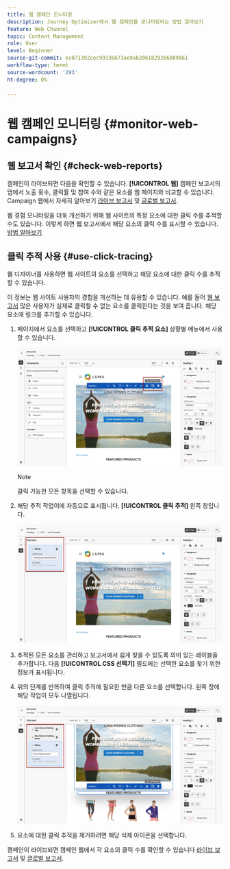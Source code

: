 ```yaml
---
title: 웹 캠페인 모니터링
description: Journey Optimizer에서 웹 캠페인을 모니터링하는 방법 알아보기
feature: Web Channel
topic: Content Management
role: User
level: Beginner
source-git-commit: ec071392cec9933bb73ae9ab20618292b6089061
workflow-type: tm+mt
source-wordcount: '293'
ht-degree: 0%

---
```


# 웹 캠페인 모니터링 {#monitor-web-campaigns}

## 웹 보고서 확인 {#check-web-reports}

캠페인이 라이브되면 다음을 확인할 수 있습니다. **[!UICONTROL 웹]** 캠페인 보고서의 탭에서 노출 횟수, 클릭률 및 참여 수와 같은 요소를 웹 페이지와 비교할 수 있습니다. Campaign 웹에서 자세히 알아보기 [라이브 보고서](../reports/campaign-live-report.md#web-tab) 및 [글로벌 보고서](../reports/campaign-global-report.md#web-tab).

웹 경험 모니터링을 더욱 개선하기 위해 웹 사이트의 특정 요소에 대한 클릭 수를 추적할 수도 있습니다. 이렇게 하면 웹 보고서에서 해당 요소의 클릭 수를 표시할 수 있습니다. [방법 알아보기](#use-click-tracing)

## 클릭 추적 사용 {#use-click-tracing}

웹 디자이너를 사용하면 웹 사이트의 요소를 선택하고 해당 요소에 대한 클릭 수를 추적할 수 있습니다.

이 정보는 웹 사이트 사용자의 경험을 개선하는 데 유용할 수 있습니다. 예를 들어 [웹 보고서](../reports/campaign-global-report.md#web-tab) 많은 사용자가 실제로 클릭할 수 없는 요소를 클릭한다는 것을 보여 줍니다. 해당 요소에 링크를 추가할 수 있습니다.

1. 페이지에서 요소를 선택하고 **[!UICONTROL 클릭 추적 요소]** 상황별 메뉴에서 사용할 수 있습니다.

   ![](assets/web-designer-click-track.png)

   >[!NOTE]
   >
   >클릭 가능한 모든 항목을 선택할 수 있습니다.

1. 해당 추적 작업이에 자동으로 표시됩니다. **[!UICONTROL 클릭 추적]** 왼쪽 창입니다.

   ![](assets/web-designer-click-track-pane.png)

1. 추적된 모든 요소를 관리하고 보고서에서 쉽게 찾을 수 있도록 의미 있는 레이블을 추가합니다. 다음 **[!UICONTROL CSS 선택기]** 필드에는 선택한 요소를 찾기 위한 정보가 표시됩니다.

1. 위의 단계를 반복하여 클릭 추적에 필요한 만큼 다른 요소를 선택합니다. 왼쪽 창에 해당 작업이 모두 나열됩니다.

   ![](assets/web-designer-click-tracking-actions.png)

1. 요소에 대한 클릭 추적을 제거하려면 해당 삭제 아이콘을 선택합니다.

캠페인이 라이브되면 캠페인 웹에서 각 요소의 클릭 수를 확인할 수 있습니다 [라이브 보고서](../reports/campaign-live-report.md#web-tab) 및 [글로벌 보고서](../reports/campaign-global-report.md#web-tab).
